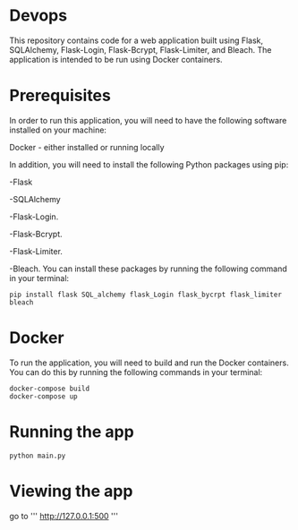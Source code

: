 # Devops

This repository contains code for a web application built using Flask, SQLAlchemy, Flask-Login, Flask-Bcrypt, Flask-Limiter, and Bleach. The application is intended to be run using Docker containers.

# Prerequisites
In order to run this application, you will need to have the following software installed on your machine:

Docker - either installed or running locally

In addition, you will need to install the following Python packages using pip:

-Flask

-SQLAlchemy

-Flask-Login.

-Flask-Bcrypt.

-Flask-Limiter.

-Bleach.
You can install these packages by running the following command in your terminal:

```
pip install flask SQL_alchemy flask_Login flask_bycrpt flask_limiter bleach
```
# Docker

To run the application, you will need to build and run the Docker containers. You can do this by running the following commands in your terminal:

```
docker-compose build
docker-compose up
```

# Running the app

```
python main.py
```

# Viewing the app

go to ''' http://127.0.0.1:500 '''
